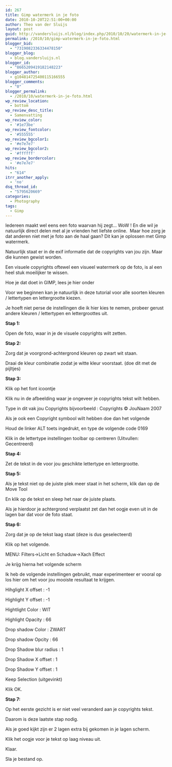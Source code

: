 ```yaml
---
id: 267
title: Gimp watermerk in je foto
date: 2010-10-20T22:51:00+00:00
author: Theo van der Sluijs
layout: post
guid: http://vandersluijs.nl/blog/index.php/2010/10/20/watermerk-in-je-foto/
permalink: /2010/10/gimp-watermerk-in-je-foto.html
blogger_bid:
  - "7319082336334478150"
blogger_blog:
  - blog.vandersluijs.nl
blogger_id:
  - "8665209419182148223"
blogger_author:
  - g104814725400115166555
blogger_comments:
  - "0"
blogger_permalink:
  - /2010/10/watermerk-in-je-foto.html
wp_review_location:
  - bottom
wp_review_desc_title:
  - Samenvatting
wp_review_color:
  - '#1e73be'
wp_review_fontcolor:
  - '#555555'
wp_review_bgcolor1:
  - '#e7e7e7'
wp_review_bgcolor2:
  - '#ffffff'
wp_review_bordercolor:
  - '#e7e7e7'
hits:
  - "614"
itrr_another_apply:
  - 'no'
dsq_thread_id:
  - "5795620669"
categories:
  - Photography
tags:
  - Gimp
---
```

Iedereen maakt wel eens een foto waarvan hij zegt… WoW ! En die wil je natuurlijk direct delen met al je vrienden het liefste online.  Maar hoe zorg je dat anderen niet met je foto aan de haal gaan? Dit kan je oplossen met Gimp watermerk.

Natuurlijk staat er in de exif informatie dat de copyrights van jou zijn. Maar die kunnen gewist worden.

Een visuele copyrights oftewel een visueel watermerk op de foto, is al een heel stuk moeilijker te wissen. <!--more-->


  
Hoe je dat doet in GIMP, lees je hier onder

Voor we beginnen kan je natuurlijk in deze tutorial voor alle soorten kleuren / lettertypen en lettergrootte kiezen.

Je hoeft niet perse de instellingen die ik hier kies te nemen, probeer gerust andere kleuren / lettertypen en lettergroottes uit.

**Stap 1:**

Open de foto, waar in je de visuele copyrights wilt zetten.

**Stap 2:**

Zorg dat je voorgrond-achtergrond kleuren op zwart wit staan.

Draai de kleur combinatie zodat je witte kleur voorstaat. (doe dit met de pijltjes)

**Stap 3:**

Klik op het font icoontje

Klik nu in de afbeelding waar je ongeveer je copyrights tekst wilt hebben.

Type in dit vak jou Copyrights bijvoorbeeld : Copyrights © JouNaam 2007

Als je ook een Copyright symbool wilt hebben doe dan het volgende

Houd de linker ALT toets ingedrukt, en type de volgende code 0169

Klik in de lettertype instellingen toolbar op centreren (Uitvullen: Gecentreerd)

**Stap 4:**

Zet de tekst in de voor jou geschikte lettertype en lettergrootte.

**Stap 5:**

Als je tekst niet op de juiste plek meer staat in het scherm, klik dan op de Move Tool

En klik op de tekst en sleep het naar de juiste plaats.

Als je hierdoor je achtergrond verplaatst zet dan het oogje even uit in de lagen bar dat voor de foto staat.

**Stap 6:**

Zorg dat je op de tekst laag staat (deze is dus geselecteerd)

Klik op het volgende.

MENU: Filters->Licht en Schaduw->Xach Effect

Je krijg hierna het volgende scherm

Ik heb de volgende instellingen gebruikt, maar experimenteer er vooral op los hier om het voor jou mooiste resultaat te krijgen.

Hihglight X offset : -1

Highlight Y offset : -1

Hightlight Color : WIT

Highlight Opacity : 66

Drop shadow Color : ZWART

Drop shadow Opcity : 66

Drop Shadow blur radius : 1

Drop Shadow X offset : 1

Drop Shadow Y offset : 1

Keep Selection (uitgevinkt)

Klik OK.

**Stap 7:**

Op het eerste gezicht is er niet veel veranderd aan je copyrights tekst.

Daarom is deze laatste stap nodig.

Als je goed kijkt zijn er 2 lagen extra bij gekomen in je lagen scherm.

Klik het oogje voor je tekst op laag niveau uit.

Klaar.

Sla je bestand op.